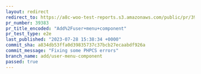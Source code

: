 ```yaml
---
layout: redirect
redirect_to: https://a8c-woo-test-reports.s3.amazonaws.com/public/pr/39383/e2e/index.html
pr_number: 39383
pr_title_encoded: "Add%2Fuser+menu+component"
pr_test_type: e2e
last_published: "2023-07-28 15:38:34 +0000"
commit_sha: a834db53ffa0d39835737c37bcb27ecaabdf926a
commit_message: "Fixing some PHPCS errors"
branch_name: add/user-menu-component
passed: true
---
```

